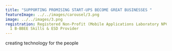 ```yaml
---
title: "SUPPORTING PROMISING START-UPS BECOME GREAT BUSINESSES "
featureImage: ../../images/carousel/3.png
image: ../../images/3.png
registration: Registered Non-Profit (Mobile Applications Laboratory NPC) & Level
  1 B-BBEE Skills & ESD Provider
---
```

creating technology for the people